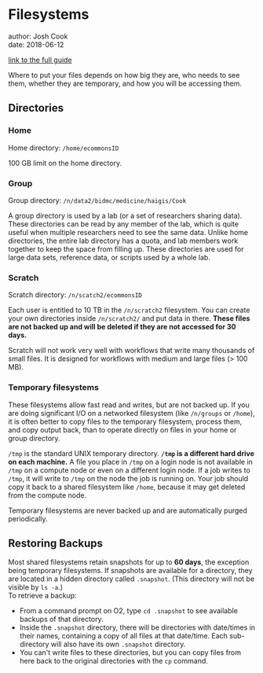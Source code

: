 # Filesystems
author: Josh Cook  
date: 2018-06-12  

[link to the full guide](https://wiki.rc.hms.harvard.edu/display/O2/Filesystems)  

Where to put your files depends on how big they are, who needs to see them, whether they are temporary, and how you will be accessing them.  

## Directories

### Home

Home directory: `/home/ecommonsID`  

100 GB limit on the home directory.  

### Group

Group directory: `/n/data2/bidmc/medicine/haigis/Cook`  

A group directory is used by a lab (or a set of researchers sharing data). These directories can be read by any member of the lab, which is quite useful when multiple researchers need to see the same data. Unlike home directories, the entire lab directory has a quota, and lab members work together to keep the space from filling up. These directories are used for large data sets, reference data, or scripts used by a whole lab.

### Scratch 

Scratch directory: `/n/scatch2/ecommonsID`  

Each user is entitled to 10 TB in the `/n/scratch2` filesystem. You can create your own directories inside `/n/scratch2/` and put data in there. **These files are not backed up and will be deleted if they are not accessed for 30 days.**  

Scratch will not work very well with workflows that write many thousands of small files. It is designed for workflows with medium and large files (> 100 MB).  

### Temporary filesystems

These filesystems allow fast read and writes, but are not backed up. If you are doing significant I/O on a networked filesystem (like `/n/groups` or `/home`), it is often better to copy files to the temporary filesystem, process them, and copy output back, than to operate directly on files in your home or group directory.  

`/tmp` is the standard UNIX temporary directory. **`/tmp` is a different hard drive on each machine.** A file you place in `/tmp` on a login node is not available in `/tmp` on a compute node or even on a different login node. If a job writes to `/tmp`, it will write to `/tmp` on the node the job is running on. Your job should copy it back to a shared filesystem like `/home`, because it may get deleted from the compute node.  

Temporary filesystems are never backed up and are automatically purged periodically.

## Restoring Backups

Most shared filesystems retain snapshots for up to **60 days**, the exception being temporary filesystems. If snapshots are available for a directory, they are located in a hidden directory called `.snapshot`. (This directory will not be visible by `ls -a`.)  
To retrieve a backup:

* From a command prompt on O2, type `cd .snapshot` to see available backups of that directory.
* Inside the `.snapshot` directory, there will be directories with date/times in their names, containing a copy of all files at that date/time. Each sub-directory will also have its own `.snapshot` directory.
* You can't write files to these directories, but you can copy files from here back to the original directories with the `cp` command.